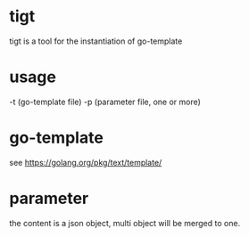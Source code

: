 # tigt
tigt is a tool for the instantiation of go-template
# usage
-t (go-template file)
-p (parameter file, one or more)
# go-template
see https://golang.org/pkg/text/template/
# parameter
the content is a json object, multi object will be merged to one.